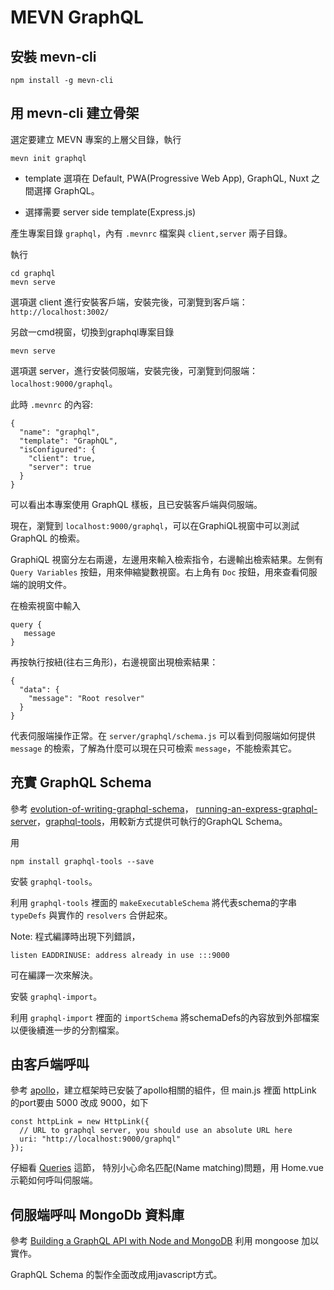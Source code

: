 # MEVN GraphQL

## 安裝 mevn-cli
`npm install -g mevn-cli`
## 用 mevn-cli 建立骨架
選定要建立 MEVN 專案的上層父目錄，執行

`mevn init graphql`

* template 選項在 Default, PWA(Progressive Web App), GraphQL, Nuxt 之間選擇 GraphQL。

* 選擇需要 server side template(Express.js)

產生專案目錄 `graphql`，內有 `.mevnrc` 檔案與 `client,server` 兩子目錄。

執行
```
cd graphql
mevn serve
```
選項選 client 進行安裝客戶端，安裝完後，可瀏覽到客戶端： `http://localhost:3002/`

另啟一cmd視窗，切換到graphql專案目錄
```
mevn serve
```
選項選 server，進行安裝伺服端，安裝完後，可瀏覽到伺服端：`localhost:9000/graphql`。
	
此時 `.mevnrc` 的內容:
```
{
  "name": "graphql",
  "template": "GraphQL",
  "isConfigured": {
    "client": true,
    "server": true
  }
}
```
可以看出本專案使用 GraphQL 樣板，且已安裝客戶端與伺服端。


現在，瀏覽到 `localhost:9000/graphql`，可以在GraphiQL視窗中可以測試 GraphQL 的檢索。

GraphiQL 視窗分左右兩邊，左邊用來輸入檢索指令，右邊輸出檢索結果。左側有 `Query Variables` 按鈕，用來伸縮變數視窗。右上角有 `Doc` 按鈕，用來查看伺服端的說明文件。

在檢索視窗中輸入
```
query {
   message
}
```
再按執行按紐(往右三角形)，右邊視窗出現檢索結果：
```
{
  "data": {
    "message": "Root resolver"
  }
}
```
代表伺服端操作正常。在 `server/graphql/schema.js` 可以看到伺服端如何提供 `message` 的檢索，了解為什麼可以現在只可檢索 `message`，不能檢索其它。

## 充實 GraphQL Schema
參考 [evolution-of-writing-graphql-schema](https://medium.com/@dilipkumar/evolution-of-writing-graphql-schema-for-server-side-879907d8c698)， [running-an-express-graphql-server](https://graphql.org/graphql-js/running-an-express-graphql-server/)，[graphql-tools](https://github.com/ardatan/graphql-tools)，用較新方式提供可執行的GraphQL Schema。

用
```
npm install graphql-tools --save
```
安裝 `graphql-tools`。

利用 `graphql-tools` 裡面的 `makeExecutableSchema` 將代表schema的字串`typeDefs` 與實作的 `resolvers` 合併起來。

Note: 程式編譯時出現下列錯誤，
```
listen EADDRINUSE: address already in use :::9000 
```
可在編譯一次來解決。

安裝 `graphql-import`。

利用 `graphql-import` 裡面的 `importSchema` 將schemaDefs的內容放到外部檔案以便後續進一步的分割檔案。

## 由客戶端呼叫
參考 [apollo](https://apollo.vuejs.org/guide/installation.html#vue-cli-plugin)，建立框架時已安裝了apollo相關的組件，但
main.js 裡面 httpLink 的port要由 5000 改成 9000，如下
```
const httpLink = new HttpLink({
  // URL to graphql server, you should use an absolute URL here
  uri: "http://localhost:9000/graphql"
});
```
仔細看 [Queries](https://apollo.vuejs.org/guide/apollo/queries.html#simple-query) 這節，
特別小心命名匹配(Name matching)問題，用 Home.vue 示範如何呼叫伺服端。

## 伺服端呼叫 MongoDb 資料庫
參考 [Building a GraphQL API with Node and MongoDB](https://levelup.gitconnected.com/building-your-graphql-api-with-node-and-mongodb-799a2b9ae0b4) 利用 mongoose 加以實作。

GraphQL Schema 的製作全面改成用javascript方式。